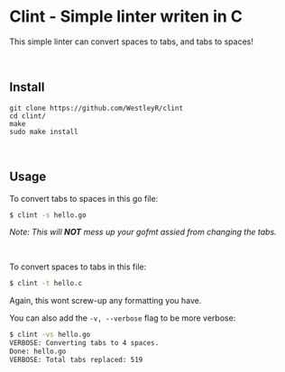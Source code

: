 # Clint - Simple linter writen in C

This simple linter can convert spaces to tabs, and tabs to spaces!

<br>

## Install

```
git clone https://github.com/WestleyR/clint
cd clint/
make
sudo make install
```

<br>

## Usage

To convert tabs to spaces in this go file:

```bash
$ clint -s hello.go
```

*Note: This will **NOT** mess up your gofmt assied from changing the tabs.*

<br>

To convert spaces to tabs in this file:

```bash
$ clint -t hello.c
```

Again, this wont screw-up any formatting you have.

You can also add the `-v, --verbose` flag to be more verbose:

```bash
$ clint -vs hello.go 
VERBOSE: Converting tabs to 4 spaces.
Done: hello.go
VERBOSE: Total tabs replaced: 519
```

<br>
